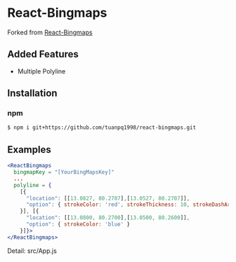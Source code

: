 # React-Bingmaps

Forked from [React-Bingmaps](https://github.com/iniamudhan/react-bingmaps)

## Added Features

- Multiple Polyline

## Installation

### npm

```sh
$ npm i git+https://github.com/tuanpq1998/react-bingmaps.git
```

## Examples

```jsx
<ReactBingmaps
  bingmapKey = "[YourBingMapsKey]"
  ...
  polyline = {
  	[{
      "location": [[13.0827, 80.2707],[13.0527, 80.2707]],
      "option": { strokeColor: 'red', strokeThickness: 10, strokeDashArray: [1, 2, 5, 10] }
    }], [{
      "location": [[13.0800, 80.2700],[13.0500, 80.2600]],
      "option": { strokeColor: 'blue' }
    }]}>
</ReactBingmaps>
```

Detail: src/App.js
